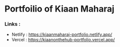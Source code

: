 # Portfoilio of Kiaan Maharaj

### Links :
  - Netlify : https://kiaanmaharaj-portfolio.netlify.app/  
-  Vercel : https://kiaanonthehub-portfolio.vercel.app/
